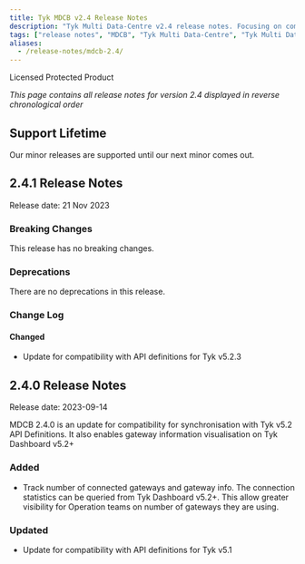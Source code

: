 ```yaml
---
title: Tyk MDCB v2.4 Release Notes
description: "Tyk Multi Data-Centre v2.4 release notes. Focusing on compatibility with Tyk API Definitions from Tyk Gateway v5.2 and enables better visualization in Tyk Dashboard"
tags: ["release notes", "MDCB", "Tyk Multi Data-Centre", "Tyk Multi Data-Center", "v2.4", "2.4"]
aliases:
  - /release-notes/mdcb-2.4/
---
```


Licensed Protected Product

*This page contains all release notes for version 2.4 displayed in reverse chronological order*

## Support Lifetime
Our minor releases are supported until our next minor comes out.

## 2.4.1 Release Notes

Release date: 21 Nov 2023

### Breaking Changes
This release has no breaking changes.

### Deprecations
There are no deprecations in this release.

### Change Log

#### Changed
- Update for compatibility with API definitions for Tyk v5.2.3

## 2.4.0 Release Notes

Release date: 2023-09-14

MDCB 2.4.0 is an update for compatibility for synchronisation with Tyk v5.2 API Definitions. It also enables gateway information visualisation on Tyk Dashboard v5.2+

### Added
- Track number of connected gateways and gateway info. The connection statistics can be queried from Tyk Dashboard v5.2+. This allow greater visibility for Operation teams on number of gateways they are using.

### Updated
- Update for compatibility with API definitions for Tyk v5.1
